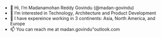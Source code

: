 - 👋 Hi, I’m Madanamohan Reddy Govindu (@madan-govindu)
- 👀 I’m interested in Technology, Architecture and Product Development
- 💞️ I have expereince working in 3 continents: Asia, North America, and Europe
- 📫 You can reach me at madan.govindu"outlook.com

<!---
madan-govindu/madan-govindu is a ✨ special ✨ repository because its `README.md` (this file) appears on your GitHub profile.
You can click the Preview link to take a look at your changes.
--->
